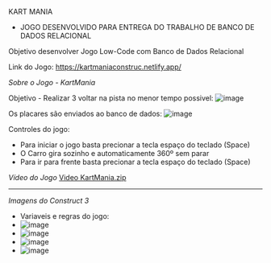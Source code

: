 KART MANIA

- JOGO DESENVOLVIDO PARA ENTREGA DO TRABALHO DE BANCO DE DADOS RELACIONAL

Objetivo desenvolver Jogo Low-Code com Banco de Dados Relacional

Link do Jogo: https://kartmaniaconstruc.netlify.app/

*Sobre o Jogo - KartMania*

Objetivo - Realizar 3 voltar na pista no menor tempo possivel:
![image](https://github.com/SrJhonson/KartMania/assets/101840801/3e309ae8-e55b-4fef-9761-dcc419c8c2dd)

Os placares são enviados ao banco de dados:
![image](https://github.com/SrJhonson/KartMania/assets/101840801/eada0c13-6873-455c-b755-0a4368b78c4d)

Controles do jogo:
- Para iniciar o jogo basta precionar a tecla espaço do teclado (Space)
- O Carro gira sozinho e automaticamente 360º sem parar
- Para ir para frente basta precionar a tecla espaço do teclado (Space)

*Vídeo do Jogo* 
[Video KartMania.zip](https://github.com/SrJhonson/KartMania/files/14813835/Video.KartMania.zip)

-----------------------------------------------------------------------------------------------------

*Imagens do Construct 3*

- Variaveis e regras do jogo:
- ![image](https://github.com/SrJhonson/KartMania/assets/101840801/a9956b3e-070c-4c0f-aada-1b5ac2a2cdb9)
- ![image](https://github.com/SrJhonson/KartMania/assets/101840801/90a54a93-4a94-4e58-982d-ba8773bc95db)
- ![image](https://github.com/SrJhonson/KartMania/assets/101840801/da40547e-5d40-4122-82cf-03fbd5fe783f)
- ![image](https://github.com/SrJhonson/KartMania/assets/101840801/83af72e3-256e-4a5b-9c50-ceff3188d879)



